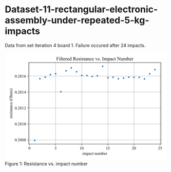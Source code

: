 # Dataset-11-rectangular-electronic-assembly-under-repeated-5-kg-impacts
Data from set iteration 4 board 1. Failure occured after 24 impacts.

![Figure 1](Figures/4_1_metric_plot.png)
Figure 1: Resistance vs. impact number

